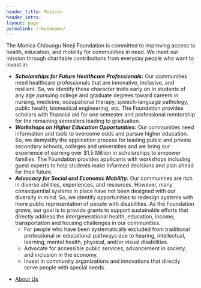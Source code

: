 ```yaml
---
header_title: Mission
header_intro: 
layout: page
permalink: /:basename/
---
```

The Monica Chibuogu Nneji Foundation is committed to improving access to health, education, and mobility for communities in need. We meet our mission through charitable contributions from everyday people who want to invest in:

- ***Scholarships for Future Healthcare Professionals:*** Our communities need healthcare professionals that are innovative, inclusive, and resilient. So, we identify these character traits early on in students of any age pursuing college and graduate degrees toward careers in nursing, medicine, occupational therapy, speech-language pathology, public health, biomedical engineering, etc. The Foundation provides scholars with financial aid for one semester and professional mentorship for the remaining semesters leading to graduation.
- ***Workshops on Higher Education Opportunities:*** Our communities need information and tools to overcome odds and pursue higher education. So, we demystify the application process for leading public and private secondary schools, colleges and universities and we bring our experience of earning over $1.5 Million in scholarships to empower families. The Foundation provides applicants with workshops including guest experts to help students make informed decisions and plan ahead for their future.
- ***Advocacy for Social and Economic Mobility:*** Our communities are rich in diverse abilities, experiences, and resources. However, many consequential systems in place have not been designed with our diversity in mind. So, we identify opportunities to redesign systems with more public representation of people with disabilities. As the Foundation grows, our goal is to provide grants to support sustainable efforts that directly address the intergenerational health, education, income, transportation and housing challenges in our communities.
  - For people who have been systematically excluded from traditional professional or educational pathways due to hearing, intellectual, learning, mental health, physical, and/or visual disabilities.
  - Advocate for accessible public services, advancement in society, and inclusion in the economy.
  - Invest in community organizations and innovations that directly serve people with special needs.

<ul class="actions">
  <li><a href="{{ site.baseurl }}/about/" class="button">About Us</a></li>
</ul>
